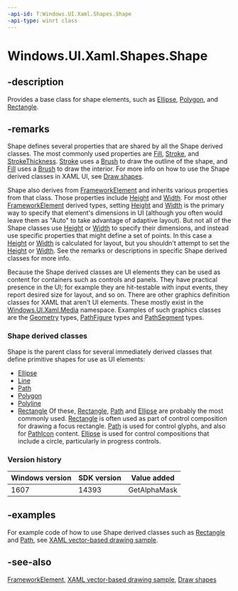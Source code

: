 ```yaml
---
-api-id: T:Windows.UI.Xaml.Shapes.Shape
-api-type: winrt class
---
```


<!-- Class syntax.
public class Shape : Windows.UI.Xaml.FrameworkElement, Windows.UI.Xaml.Shapes.IShape, Windows.UI.Xaml.Shapes.IShape2
-->

# Windows.UI.Xaml.Shapes.Shape

## -description
Provides a base class for shape elements, such as [Ellipse](ellipse.md), [Polygon](polygon.md), and [Rectangle](rectangle.md).



## -remarks
Shape defines several properties that are shared by all the Shape derived classes. The most commonly used properties are [Fill](shape_fill.md), [Stroke](shape_stroke.md), and [StrokeThickness](shape_strokethickness.md). [Stroke](shape_stroke.md) uses a [Brush](../windows.ui.xaml.media/brush.md) to draw the outline of the shape, and [Fill](shape_fill.md) uses a [Brush](../windows.ui.xaml.media/brush.md) to draw the interior. For more info on how to use the Shape derived classes in XAML UI, see [Draw shapes](/windows/uwp/graphics/drawing-shapes).

Shape also derives from [FrameworkElement](../windows.ui.xaml/frameworkelement.md) and inherits various properties from that class. Those properties include [Height](../windows.ui.xaml/frameworkelement_height.md) and [Width](../windows.ui.xaml/frameworkelement_width.md). For most other [FrameworkElement](../windows.ui.xaml/frameworkelement.md) derived types, setting [Height](../windows.ui.xaml/frameworkelement_height.md) and [Width](../windows.ui.xaml/frameworkelement_width.md) is the primary way to specify that element's dimensions in UI (although you often would leave them as "Auto" to take advantage of adaptive layout). But not all of the Shape classes use [Height](../windows.ui.xaml/frameworkelement_height.md) or [Width](../windows.ui.xaml/frameworkelement_width.md) to specify their dimensions, and instead use specific properties that might define a set of points. In this case a [Height](../windows.ui.xaml/frameworkelement_height.md) or [Width](../windows.ui.xaml/frameworkelement_width.md) is calculated for layout, but you shouldn't attempt to set the [Height](../windows.ui.xaml/frameworkelement_height.md) or [Width](../windows.ui.xaml/frameworkelement_width.md). See the remarks or descriptions in specific Shape derived classes for more info.

Because the Shape derived classes are UI elements they can be used as content for containers such as controls and panels. They have practical presence in the UI; for example they are hit-testable with input events, they report desired size for layout, and so on. There are other graphics definition classes for XAML that aren't UI elements. These mostly exist in the [Windows.UI.Xaml.Media](../windows.ui.xaml.media/windows_ui_xaml_media.md) namespace. Examples of such graphics classes are the [Geometry](../windows.ui.xaml.media/geometry.md) types, [PathFigure](../windows.ui.xaml.media/pathfigure.md) types and [PathSegment](../windows.ui.xaml.media/pathsegment.md) types.

### **Shape** derived classes

Shape is the parent class for several immediately derived classes that define primitive shapes for use as UI elements:

+ [Ellipse](ellipse.md)
+ [Line](line.md)
+ [Path](path.md)
+ [Polygon](polygon.md)
+ [Polyline](polyline.md)
+ [Rectangle](rectangle.md)
Of these, [Rectangle](rectangle.md), [Path](path.md) and [Ellipse](ellipse.md) are probably the most commonly used. [Rectangle](rectangle.md) is often used as part of control composition for drawing a focus rectangle. [Path](path.md) is used for control glyphs, and also for [PathIcon](../windows.ui.xaml.controls/pathicon.md) content. [Ellipse](ellipse.md) is used for control compositions that include a circle, particularly in progress controls.

### Version history

| Windows version | SDK version | Value added |
| -- | -- | -- |
| 1607 | 14393 | GetAlphaMask |

## -examples
For example code of how to use Shape derived classes such as [Rectangle](rectangle.md) and [Path](path.md), see [XAML vector-based drawing sample](https://github.com/microsoftarchive/msdn-code-gallery-microsoft/tree/master/Official%20Windows%20Platform%20Sample/XAML%20vector-based%20drawing%20sample).

## -see-also
[FrameworkElement](../windows.ui.xaml/frameworkelement.md), [XAML vector-based drawing sample](https://github.com/microsoftarchive/msdn-code-gallery-microsoft/tree/master/Official%20Windows%20Platform%20Sample/XAML%20vector-based%20drawing%20sample), [Draw shapes](/windows/uwp/graphics/drawing-shapes)
